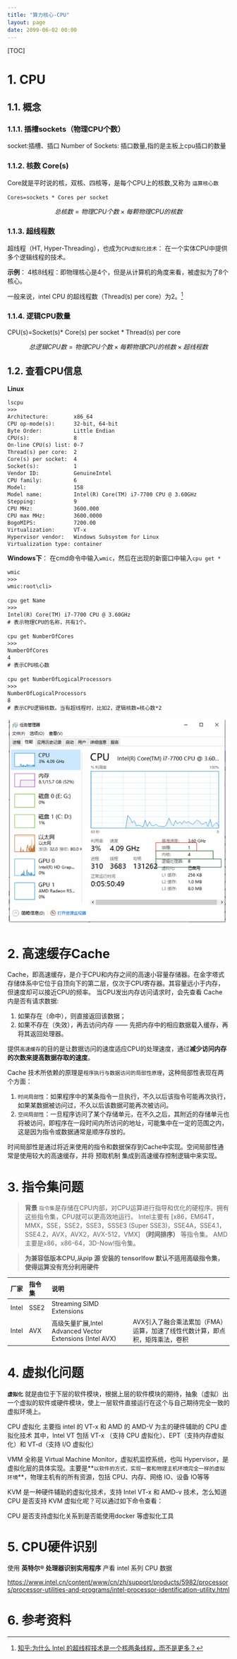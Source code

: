 ```yaml
---
title: "算力核心-CPU"
layout: page
date: 2099-06-02 00:00
---
```

[TOC]
# 1. CPU

## 1.1. 概念

### 1.1.1. 插槽sockets（物理CPU个数）

socket:插槽、插口
Number of Sockets: 插口数量,指的是主板上cpu插口的数量 


### 1.1.2. 核数 Core(s)
 Core就是平时说的核，双核、四核等，是每个CPU上的核数,又称为 `运算核心数`

`Cores=sockets * Cores per socket`

$$总核数 = 物理CPU个数 \times  每颗物理CPU的核数$$
### 1.1.3. 超线程数

超线程（HT, Hyper-Threading），也成为`CPU虚拟化技术`： 在一个实体CPU中提供多个逻辑线程的技术。

**示例**：
4核8线程：即物理核心是4个，但是从计算机的角度来看，被虚拟为了8个核心。

一般来说，intel CPU 的超线程数（Thread(s) per core）为2。[^超线程]

### 1.1.4. 逻辑CPU数量
CPU(s)=Socket(s)* Core(s) per socket * Thread(s) per core

$$总逻辑CPU数 = 物理CPU个数 \times 每颗物理CPU的核数 \times 超线程数$$

## 1.2. 查看CPU信息
**Linux**
```shell
lscpu 
>>>
Architecture:        x86_64
CPU op-mode(s):      32-bit, 64-bit
Byte Order:          Little Endian
CPU(s):              8
On-line CPU(s) list: 0-7
Thread(s) per core:  2
Core(s) per socket:  4
Socket(s):           1
Vendor ID:           GenuineIntel
CPU family:          6
Model:               158
Model name:          Intel(R) Core(TM) i7-7700 CPU @ 3.60GHz
Stepping:            9
CPU MHz:             3600.000
CPU max MHz:         3600.0000
BogoMIPS:            7200.00
Virtualization:      VT-x
Hypervisor vendor:   Windows Subsystem for Linux
Virtualization type: container
```


**Windows下**：
在cmd命令中输入`wmic`，然后在出现的新窗口中输入`cpu get *`
```shell
wmic
>>>
wmic:root\cli>

cpu get Name
>>>
Intel(R) Core(TM) i7-7700 CPU @ 3.60GHz
# 表示物理CPU的名称，共有1个。

cpu get NumberOfCores
>>>
NumberOfCores
4
# 表示CPU核心数

cpu get NumberOfLogicalProcessors
>>>
NumberOfLogicalProcessors
8
# 表示CPU逻辑核数。当有超线程时，比如2，逻辑核数=核心数*2
```
![](../../../attach/images/2019-10-08-14-44-50.png)

# 2. 高速缓存Cache

Cache，即高速缓存，是介于CPU和内存之间的高速小容量存储器。在金字塔式存储体系中它位于自顶向下的第二层，仅次于CPU寄存器。其容量远小于内存，但速度却可以接近CPU的频率。
当CPU发出内存访问请求时，会先查看 Cache 内是否有请求数据: 
1. 如果存在（命中），则直接返回该数据；
2. 如果不存在（失效），再去访问内存 —— 先把内存中的相应数据载入缓存，再将其返回处理器。

提供`高速缓存`的目的是让数据访问的速度适应CPU的处理速度，通过**减少访问内存的次数来提高数据存取的速度**。

Cache 技术所依赖的原理是`程序执行与数据访问的局部性原理`，这种局部性表现在两个方面：
1. `时间局部性`：如果程序中的某条指令一旦执行，不久以后该指令可能再次执行，如果某数据被访问过，不久以后该数据可能再次被访问。
2. `空间局部性`：一旦程序访问了某个存储单元，在不久之后，其附近的存储单元也将被访问，即程序在一段时间内所访问的地址，可能集中在一定的范围之内，这是因为指令或数据通常是顺序存放的。

时间局部性是通过将近来使用的指令和数据保存到Cache中实现。空间局部性通常是使用较大的高速缓存，并将 预取机制 集成到高速缓存控制逻辑中来实现。


# 3. 指令集问题
>**背景**
`指令集`是存储在CPU内部，对CPU运算进行指导和优化的硬程序。拥有这些指令集，CPU就可以更高效地运行。
Intel主要有 [x86，EM64T，MMX，SSE，SSE2，SSE3，SSSE3 (Super SSE3)，SSE4A，SSE4.1，SSE4.2，AVX，AVX2，AVX-512，VMX] **（时间排序）** 等指令集。
AMD主要是x86，x86-64，3D-Now!指令集。

>**为兼容低版本CPU,从pip 源 安装的 tensorlfow 默认不适用高级指令集，使得运算没有充分利用硬件**



| 厂家  | 指令集 | 说明                                                      |                                                                              |
| :---- | :----- | :-------------------------------------------------------- | :--------------------------------------------------------------------------- |
| Intel | SSE2   | Streaming SIMD Extensions                                 |
| Intel | AVX    | 高级矢量扩展,Intel Advanced Vector Extensions (Intel AVX) | AVX引入了融合乘法累加（FMA）运算，加速了线性代数计算，即点积，矩阵乘法，卷积 |

# 4. 虚拟化问题

**`虚拟化`** 就是由位于下层的软件模块，根据上层的软件模块的期待，抽象（虚拟）出一个虚拟的软件或硬件模块，使上一层软件直接运行在这个与自己期待完全一致的虚拟环境上。

CPU 虚拟化 主要指 intel 的 VT-x 和 AMD 的 AMD-V 为主的硬件辅助的 CPU 虚拟化技术
其中，Intel VT 包括 VT-x （支持 CPU 虚拟化）、EPT（支持内存虚拟化）和 VT-d（支持 I/O 虚拟化）


VMM 全称是 Virtual Machine Monitor，虚拟机监控系统，也叫 Hypervisor，是虚拟化层的具体实现。主要是**`以软件的方式，实现一套和物理主机环境完全一样的虚拟环境`**，物理主机有的所有资源，包括 CPU、内存、网络 IO、设备 IO等等

KVM 是一种硬件辅助的虚拟化技术，支持 Intel VT-x 和 AMD-v 技术，怎么知道 CPU 是否支持 KVM 虚拟化呢？可以通过如下命令查看：

CPU 是否支持虚拟化关系到是否能使用docker 等虚拟化工具 

# 5. CPU硬件识别

使用 **英特尔® 处理器识别实用程序** 产看 intel 系列 CPU 数据

https://www.intel.cn/content/www/cn/zh/support/products/5982/processors/processor-utilities-and-programs/intel-processor-identification-utility.html





# 6. 参考资料
[^超线程]: [知乎:为什么 Intel 的超线程技术是一个核两条线程，而不是更多？](https://www.zhihu.com/question/55984133)




